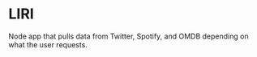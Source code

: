 # LIRI
Node app that pulls data from Twitter, Spotify, and OMDB depending on what the user requests.
